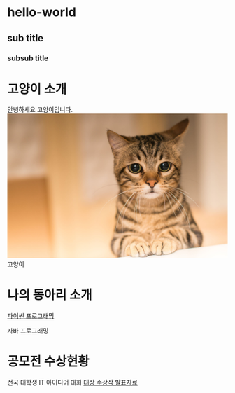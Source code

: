 # hello-world

## sub title

### subsub title

# 고양이 소개

안녕하세요 고양이입니다.
<img src="cat.jpg"/> </br>
고양이

# 나의 동아리 소개
[파이썬 프로그래밍](https://www.python.org)

자바 프로그래밍

# 공모전 수상현황
전국 대학생 IT 아이디어 대회
[대상 수상작 발표자료](/presentation.ppt)
